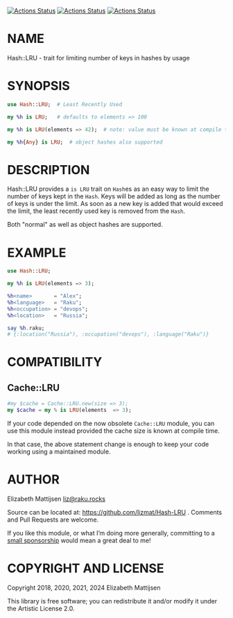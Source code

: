 [![Actions Status](https://github.com/lizmat/Hash-LRU/actions/workflows/linux.yml/badge.svg)](https://github.com/lizmat/Hash-LRU/actions) [![Actions Status](https://github.com/lizmat/Hash-LRU/actions/workflows/macos.yml/badge.svg)](https://github.com/lizmat/Hash-LRU/actions) [![Actions Status](https://github.com/lizmat/Hash-LRU/actions/workflows/windows.yml/badge.svg)](https://github.com/lizmat/Hash-LRU/actions)

NAME
====

Hash::LRU - trait for limiting number of keys in hashes by usage

SYNOPSIS
========

```raku
use Hash::LRU;  # Least Recently Used

my %h is LRU;   # defaults to elements => 100

my %h is LRU(elements => 42);  # note: value must be known at compile time!

my %h{Any} is LRU;  # object hashes also supported
```

DESCRIPTION
===========

Hash::LRU provides a `is LRU` trait on `Hash`es as an easy way to limit the number of keys kept in the `Hash`. Keys will be added as long as the number of keys is under the limit. As soon as a new key is added that would exceed the limit, the least recently used key is removed from the `Hash`.

Both "normal" as well as object hashes are supported.

EXAMPLE
=======

```raku
use Hash::LRU;

my %h is LRU(elements => 3);

%h<name>       = "Alex";
%h<language>   = "Raku";
%h<occupation> = "devops";
%h<location>   = "Russia";

say %h.raku;
# {:location("Russia"), :occupation("devops"), :language("Raku")}
```

COMPATIBILITY
=============

Cache::LRU
----------

```raku
#my $cache = Cache::LRU.new(size => 3);
my $cache = my % is LRU(elements  => 3);
```

If your code depended on the now obsolete `Cache::LRU` module, you can use this module instead provided the cache size is known at compile time.

In that case, the above statement change is enough to keep your code working using a maintained module.

AUTHOR
======

Elizabeth Mattijsen <liz@raku.rocks>

Source can be located at: https://github.com/lizmat/Hash-LRU . Comments and Pull Requests are welcome.

If you like this module, or what I’m doing more generally, committing to a [small sponsorship](https://github.com/sponsors/lizmat/) would mean a great deal to me!

COPYRIGHT AND LICENSE
=====================

Copyright 2018, 2020, 2021, 2024 Elizabeth Mattijsen

This library is free software; you can redistribute it and/or modify it under the Artistic License 2.0.

